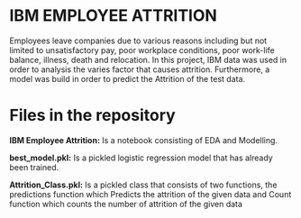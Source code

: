 # IBM EMPLOYEE ATTRITION

Employees leave companies due to various reasons including but not limited to unsatisfactory pay, poor workplace conditions, poor work-life balance, illness, death and relocation. In this project, IBM data was used in order to analysis the varies factor that causes attrition. Furthermore, a model was build in order to predict the Attrition of the test data. 

# Files in the repository

**IBM Employee Attrition:** Is a notebook consisting of EDA and Modelling.

**best_model.pkl:**  Is a pickled logistic regression model that has already been trained. 

**Attrition_Class.pkl:** Is a pickled class that consists of two functions, the predictions function which Predicts the attrition of the given data and  Count function which counts the number of attrition of the given data 
